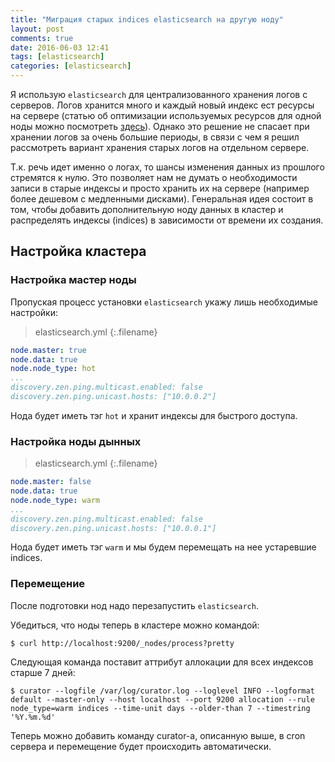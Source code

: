 ```yaml
---
title: "Миграция старых indices elasticsearch на другую ноду"
layout: post
comments: true
date: 2016-06-03 12:41
tags: [elasticsearch]
categories: [elasticsearch]
---
```


Я использую `elasticsearch` для централизованного хранения логов с серверов. Логов хранится много и каждый новый индекс ест ресурсы на сервере (статью об оптимизации используемых ресурсов для одной ноды можно посмотреть [здесь](/elasticsearch/monitoring/linux/2016/05/12/optimization-standalone-elasticsearch-in-elk-stack.html)). Однако это решение не спасает при хранении логов за очень большие периоды, в связи с чем я решил рассмотреть вариант хранения старых логов на отдельном сервере.

Т.к. речь идет именно о логах, то шансы изменения данных из прошлого стремятся к нулю. Это позволяет нам не думать о необходимости записи в старые индексы и просто хранить их на сервере (например более дешевом с медленными дисками).
Генеральная идея состоит в том, чтобы добавить дополнительную ноду данных в кластер и распределять индексы (indices) в зависимости от времени их создания.

<!--more-->

## Настройка кластера

### Настройка мастер ноды
Пропуская процесс установки `elasticsearch` укажу лишь необходимые настройки:

>elasticsearch.yml
{:.filename}

``` yml
node.master: true
node.data: true
node.node_type: hot
...
discovery.zen.ping.multicast.enabled: false
discovery.zen.ping.unicast.hosts: ["10.0.0.2"]
```

Нода будет иметь тэг `hot` и хранит индексы для быстрого доступа.


### Настройка ноды дынных

>elasticsearch.yml
{:.filename}

``` yml
node.master: false
node.data: true
node.node_type: warm
...
discovery.zen.ping.multicast.enabled: false
discovery.zen.ping.unicast.hosts: ["10.0.0.1"]
```

Нода будет иметь тэг `warm` и мы будем перемещать на нее устаревшие indices.

### Перемещение
После подготовки нод надо перезапустить `elasticsearch`.

Убедиться, что ноды теперь в кластере можно командой:

``` console
$ curl http://localhost:9200/_nodes/process?pretty
```

Следующая команда поставит аттрибут аллокации для всех индексов старше 7 дней:

``` console
$ curator --logfile /var/log/curator.log --loglevel INFO --logformat default --master-only --host localhost --port 9200 allocation --rule node_type=warm indices --time-unit days --older-than 7 --timestring '%Y.%m.%d'
```

Теперь можно добавить команду curator-а, описанную выше, в cron сервера и перемещение будет происходить автоматически.